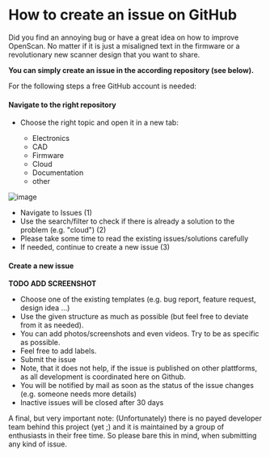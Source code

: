 # How to create an issue on GitHub

Did you find an annoying bug or have a great idea on how to improve OpenScan. No matter if it is just a misaligned text in the firmware or a revolutionary new scanner design that you want to share.

**You can simply create an issue in the according repository (see below).**

For the following steps a free GitHub account is needed:

#### Navigate to the right repository

- Choose the right topic and open it in a new tab:

  - Electronics
  - CAD
  - Firmware
  - Cloud
  - Documentation
  - other

![image](https://user-images.githubusercontent.com/57842400/179843710-6301f961-8185-4a92-8000-f97b2fc3ec0d.png)

- Navigate to Issues (1)
- Use the search/filter to check if there is already a solution to the problem (e.g. "cloud") (2)
- Please take some time to read the existing issues/solutions carefully
- If needed, continue to create a new issue (3)

#### Create a new issue

**TODO ADD SCREENSHOT**

- Choose one of the existing templates (e.g. bug report, feature request, design idea ...)
- Use the given structure as much as possible (but feel free to deviate from it as needed). 
- You can add photos/screenshots and even videos. Try to be as specific as possible.
- Feel free to add labels.
- Submit the issue
- Note, that it does not help, if the issue is published on other plattforms, as all development is coordinated here on Github.
- You will be notified by mail as soon as the status of the issue changes (e.g. someone needs more details)
- Inactive issues will be closed after 30 days

A final, but very important note: (Unfortunately) there is no payed developer team behind this project (yet ;) and it is maintained by a group of enthusiasts in their free time. So please bare this in mind, when submitting any kind of issue.

